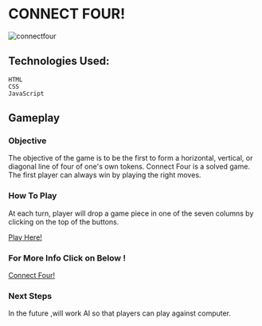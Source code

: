 # CONNECT FOUR!

![connectfour](https://i.imgur.com/XnfwQc5.png)           

## Technologies Used:
    HTML
    CSS
    JavaScript

## Gameplay
### Objective
The objective of the game is to be the first to form a horizontal, vertical, or diagonal line of four of one's own tokens. Connect Four is a solved game. The first player can always win by playing the right moves.

### How To Play
At each turn, player will drop a game piece in one of the seven columns by clicking on the top of the buttons.

[Play Here!](seir-project1.netlify.app)

###  For More Info Click on Below !                                  
[Connect Four!](https://en.wikipedia.org/wiki/Connect_Four)

### Next Steps
In the future ,will work AI so that players can play against computer.
